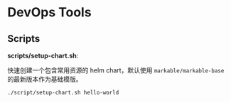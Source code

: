 # DevOps Tools

## Scripts

**scripts/setup-chart.sh**:

快速创建一个包含常用资源的 helm chart，默认使用 `markable/markable-base` 的最新版本作为基础模版。

```bash
./script/setup-chart.sh hello-world
```
